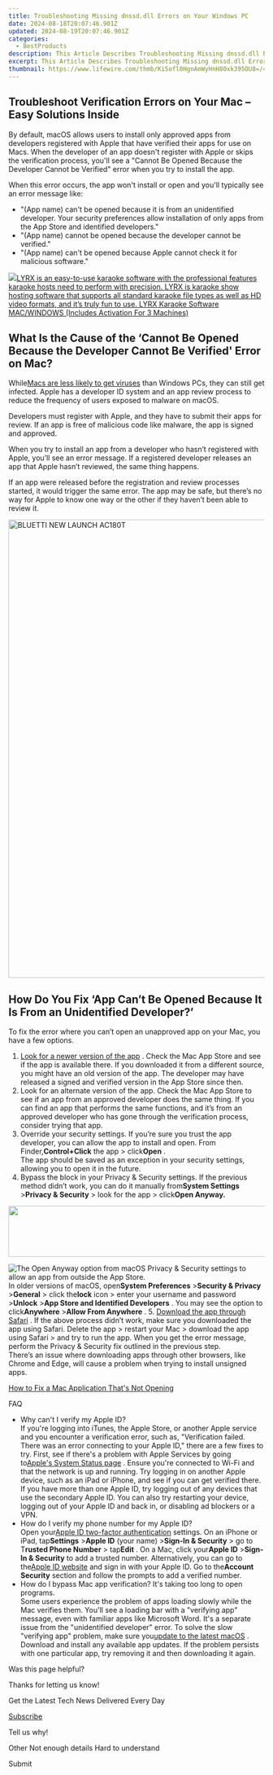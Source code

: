 ```yaml
---
title: Troubleshooting Missing dnssd.dll Errors on Your Windows PC
date: 2024-08-18T20:07:46.901Z
updated: 2024-08-19T20:07:46.901Z
categories:
  - BestProducts
description: This Article Describes Troubleshooting Missing dnssd.dll Errors on Your Windows PC
excerpt: This Article Describes Troubleshooting Missing dnssd.dll Errors on Your Windows PC
thumbnail: https://www.lifewire.com/thmb/Ki5ofl0HgnAmWyHnH80xk395OU8=/400x300/filters:no_upscale():max_bytes(150000):strip_icc():format(webp)/dnssd-dll-error-ecd5de724c9f4bff8fa72e55dbe638d9.png
---
```


## Troubleshoot Verification Errors on Your Mac – Easy Solutions Inside
 By default, macOS allows users to install only approved apps from developers registered with Apple that have verified their apps for use on Macs. When the developer of an app doesn't register with Apple or skips the verification process, you'll see a "Cannot Be Opened Because the Developer Cannot be Verified" error when you try to install the app.

 When this error occurs, the app won't install or open and you'll typically see an error message like:

* "(App name) can't be opened because it is from an unidentified developer. Your security preferences allow installation of only apps from the App Store and identified developers."
* "(App name) cannot be opened because the developer cannot be verified."
* "(App name) can't be opened because Apple cannot check it for malicious software."

<!-- affiliate ads begin -->
<a href="https://shop.pcdj.com/order/checkout.php?PRODS=4698998&QTY=1&AFFILIATE=108875&CART=1"> <img src="https://secure.avangate.com/images/merchant/47f4b6321e9fd8e8f7326a6adc1a7c1e/products/MacBook_Pro_lyrx-withsinger-tv.png" border="0">LYRX is an easy-to-use karaoke software with the professional features karaoke hosts need to perform with precision. LYRX is karaoke show hosting software that supports all standard karaoke file types as well as HD video formats, and it’s truly fun to use. 
LYRX Karaoke Software MAC/WINDOWS (Includes Activation For 3 Machines)</a>
<!-- affiliate ads end -->
## What Is the Cause of the ‘Cannot Be Opened Because the Developer Cannot Be Verified' Error on Mac?

 While[Macs are less likely to get viruses](https://www.lifewire.com/can-macs-get-viruses-4767114) than Windows PCs, they can still get infected. Apple has a developer ID system and an app review process to reduce the frequency of users exposed to malware on macOS.

 Developers must register with Apple, and they have to submit their apps for review. If an app is free of malicious code like malware, the app is signed and approved.

 When you try to install an app from a developer who hasn’t registered with Apple, you’ll see an error message. If a registered developer releases an app that Apple hasn’t reviewed, the same thing happens.

 If an app were released before the registration and review processes started, it would trigger the same error. The app may be safe, but there’s no way for Apple to know one way or the other if they haven’t been able to review it.

<!-- affiliate ads begin -->
<a href="https://bluettide.pxf.io/c/5597632/2042332/17092" target="_top" id="2042332"><img src="//a.impactradius-go.com/display-ad/17092-2042332" border="0" alt="BLUETTI NEW LAUNCH AC180T" width="960" height="900"/></a><img height="0" width="0" src="https://imp.pxf.io/i/5597632/2042332/17092" style="position:absolute;visibility:hidden;" border="0" />
<!-- affiliate ads end -->
## How Do You Fix ‘App Can’t Be Opened Because It Is From an Unidentified Developer?’

 To fix the error where you can’t open an unapproved app on your Mac, you have a few options.

1. [Look for a newer version of the app](https://www.lifewire.com/using-mac-app-store-4171845) . Check the Mac App Store and see if the app is available there. If you downloaded it from a different source, you might have an old version of the app. The developer may have released a signed and verified version in the App Store since then.
2. Look for an alternate version of the app. Check the Mac App Store to see if an app from an approved developer does the same thing. If you can find an app that performs the same functions, and it’s from an approved developer who has gone through the verification process, consider trying that app.
3. Override your security settings. If you’re sure you trust the app developer, you can allow the app to install and open. From Finder,**Control+Click** the app > click**Open** .  
 The app should be saved as an exception in your security settings, allowing you to open it in the future.
4. Bypass the block in your Privacy & Security settings. If the previous method didn’t work, you can do it manually from**System Settings** \>**Privacy & Security** \> look for the app > click**Open Anyway.**  
<!-- affiliate ads begin -->
<a href="https://imp.i110150.net/c/5597632/924299/11305" target="_top" id="924299"><img src="//a.impactradius-go.com/display-ad/11305-924299" border="0" alt="" width="520" height="100"/></a>
<!-- affiliate ads end -->
![The Open Anyway option from macOS Privacy & Security settings to allow an app from outside the App Store.](https://www.lifewire.com/thmb/Q44hkOY6O8L2Ck_LybCHimjWrBg=/1500x0/filters:no_upscale():max_bytes(150000):strip_icc():format(webp)/001_fix-developer-cannot-be-verified-error-5183898-889a356e9c644d86962bc4ccc9ad1be9.jpg)  
 In older versions of macOS, open**System Preferences** \>**Security & Privacy** \>**General** \> click the**lock** icon > enter your username and password >**Unlock** \>**App Store and Identified Developers** . You may see the option to click**Anywhere** \>**Allow From Anywhere** .
5. [Download the app through Safari](https://www.lifewire.com/what-is-safari-4173608) . If the above process didn’t work, make sure you downloaded the app using Safari. Delete the app > restart your Mac > download the app using Safari > and try to run the app. When you get the error message, perform the Privacy & Security fix outlined in the previous step.  
 There’s an issue where downloading apps through other browsers, like Chrome and Edge, will cause a problem when trying to install unsigned apps.

[How to Fix a Mac Application That's Not Opening](https://www.lifewire.com/can-i-fix-application-thats-not-starting-2260192)

 FAQ

* Why can't I verify my Apple ID?  
 If you're logging into iTunes, the Apple Store, or another Apple service and you encounter a verification error, such as, "Verification failed. There was an error connecting to your Apple ID," there are a few fixes to try. First, see if there's a problem with Apple Services by going to[Apple's System Status page](https://www.apple.com/support/systemstatus/) . Ensure you're connected to Wi-Fi and that the network is up and running. Try logging in on another Apple device, such as an iPad or iPhone, and see if you can get verified there. If you have more than one Apple ID, try logging out of any devices that use the secondary Apple ID. You can also try restarting your device, logging out of your Apple ID and back in, or disabling ad blockers or a VPN.
* How do I verify my phone number for my Apple ID?  
 Open your[Apple ID two-factor authentication](https://www.lifewire.com/set-up-two-factor-authentication-on-iphone-4799065) settings. On an iPhone or iPad, tap**Settings** \>**Apple ID** (your name) >**Sign-In & Security** \> go to T**rusted Phone Number** \> tap**Edit** . On a Mac, click your**Apple ID** \>**Sign-In & Security** to add a trusted number. Alternatively, you can go to the[Apple ID website](https://appleid.apple.com/) and sign in with your Apple ID. Go to the**Account Security** section and follow the prompts to add a verified number.
* How do I bypass Mac app verification? It's taking too long to open programs.  
 Some users experience the problem of apps loading slowly while the Mac verifies them. You'll see a loading bar with a "verifying app" message, even with familiar apps like Microsoft Word. It's a separate issue from the "unidentified developer" error. To solve the slow "verifying app" problem, make sure you[update to the latest macOS](https://www.lifewire.com/how-to-update-a-mac-5119468) . Download and install any available app updates. If the problem persists with one particular app, try removing it and then downloading it again.

Was this page helpful?

Thanks for letting us know!

 Get the Latest Tech News Delivered Every Day

[Subscribe](https://www.lifewire.com/#)

Tell us why!

 Other  Not enough details  Hard to understand

 Submit

<ins class="adsbygoogle"
     style="display:block"
     data-ad-format="autorelaxed"
     data-ad-client="ca-pub-7571918770474297"
     data-ad-slot="1223367746"></ins>



<ins class="adsbygoogle"
     style="display:block"
     data-ad-client="ca-pub-7571918770474297"
     data-ad-slot="8358498916"
     data-ad-format="auto"
     data-full-width-responsive="true"></ins>


